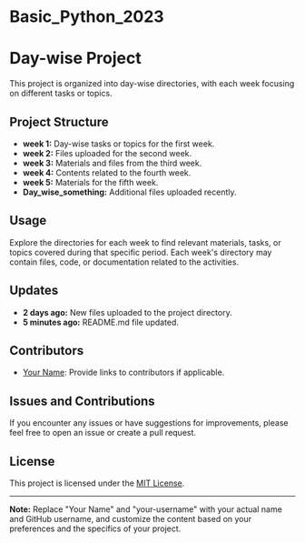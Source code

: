 # Basic_Python_2023

# Day-wise Project

This project is organized into day-wise directories, with each week focusing on different tasks or topics.

## Project Structure

- **week 1:** Day-wise tasks or topics for the first week.
- **week 2:** Files uploaded for the second week.
- **week 3:** Materials and files from the third week.
- **week 4:** Contents related to the fourth week.
- **week 5:** Materials for the fifth week.
- **Day_wise_something:** Additional files uploaded recently.

## Usage

Explore the directories for each week to find relevant materials, tasks, or topics covered during that specific period. Each week's directory may contain files, code, or documentation related to the activities.

## Updates

- **2 days ago:** New files uploaded to the project directory.
- **5 minutes ago:** README.md file updated.

## Contributors

- [Your Name](https://github.com/your-username): Provide links to contributors if applicable.

## Issues and Contributions

If you encounter any issues or have suggestions for improvements, please feel free to open an issue or create a pull request.

## License

This project is licensed under the [MIT License](LICENSE).

---

**Note:** Replace "Your Name" and "your-username" with your actual name and GitHub username, and customize the content based on your preferences and the specifics of your project.

